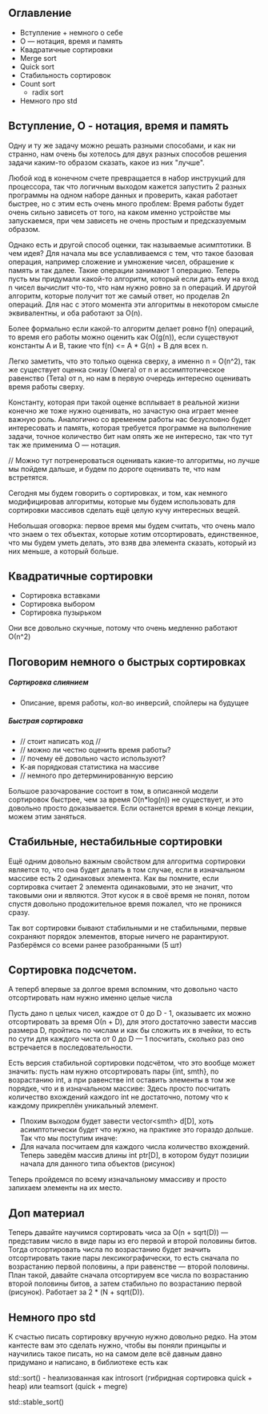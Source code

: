 ## Оглавление
- Вступление + немного о себе 
- O — нотация, время и память
- Квадратичные сортировки
- Merge sort
- Quick sort
- Стабильность сортировок
- Count sort
	- radix sort
- Немного про std

## Вступление, О - нотация, время и память
Одну и ту же задачу можно решать разными способами, и как ни странно, нам очень бы хотелось для двух разных способов решения задачи каким-то образом сказать, какое из них "лучше".

Любой код в конечном счете превращается в набор инструкций для процессора, так что логичным выходом кажется запустить 2 разных программы на одном наборе данных и проверить, какая работает быстрее, но с этим есть очень много проблем: Время работы будет очень сильно зависеть от того, на каком именно устройстве мы запускаемся, при чем зависеть не очень простым и предсказуемым образом.

Однако есть и другой способ оценки, так называемые асимптотики. В чем идея? Для начала мы все уславливаемся с тем, что такое базовая операция, например сложение и умножение чисел, обрашение к память и так далее. Такие операции занимают 1 операцию.
Теперь пусть мы придумали какой-то алгоритм, который если дать ему на вход n чисел вычислит что-то, что нам нужно ровно за n операций. И другой алгоритм, которые получит тот же самый ответ, но проделав 2n операций. Для нас с этого момента эти алгоритмы в некотором смысле эквивалентны, и оба работают за O(n).
	
Более формально если какой-то алгоритм делает ровно f(n) операций, то время его работы можно оценить как O(g(n)), если существуют константы A и B, такие что f(n) <= A * G(n) + B для всех n.
	
Легко заметить, что это только оценка сверху, а именно n = O(n^2), так же существует оценка снизу (Омега) от n и ассимптотическое равенство (Тета) от n, но нам в первую очередь интересно оценивать время работы сверху.
	
Константу, которая при такой оценке всплывает в реальной жизни конечно же тоже нужно оценивать, но зачастую она играет менее важную роль.
Аналогично со временем работы нас безусловно будет интересовать и память, которая требуется программе на выполнение задачи, точное количество бит нам опять же не интересно, так что тут так же применима O — нотация.
	
// Можно тут потренероваться оценивать какие-то алгоритмы, но лучше мы пойдем дальше, и будем по дороге оценивать те, что нам встретятся.


Сегодня мы будем говорить о сортировках, и том, как немного модифицировав алгоритмы, которые мы будем использовать для сортировки массивов сделать ещё целую кучу интересных вещей.

Небольшая оговорка: первое время мы будем считать, что очень мало что знаем о тех объектах, которые хотим отсортировать, единственное, что мы будем уметь делать, это взяв два элемента сказать, который из них меньше, а который больше.

## Квадратичные сортировки
- Сортировка вставками
- Сортировка выбором
- Сортировка пузырьком

Они все довольно скучные, потому что очень медленно работают О(n^2)

## Поговорим немного о быстрых сортировках
##### Сортировка слиянием
- Описание, время работы, кол-во инверсий, спойлеры на будущее
##### Быстрая сортировка
- // стоит написать код //
- // можно ли честно оценить время работы?
- // почему её довольно часто используют?
- К-ая порядковая статистика на массиве
- // немного про детерминированную версию

Большое разочарование состоит в том, в описанной модели сортировок быстрее, чем за время O(n\*log(n)) не существует, и это довольно просто доказывается. Если останется время в конце лекции, можем этим заняться.

## Стабильные, нестабильные сортировки
Ещё одним довольно важным свойством для алгоритма сортировки является то, что она будет делать в том случае, если в изначальном массиве есть 2 одинаковых элемента. Как вы помните, если сортировка считает 2 элемента одинаковыми, это не значит, что таковыми они и являются. Этот кусок я в своё время не понял, потом спустя довольно продожительное время пожалел, что не проникся сразу.

Так вот сортировки бывают стабильными и не стабильными, первые сохраняют порядок элементов, вторые ничего не рарантируют.
	Разберёмся со всеми ранее разобранными (5 шт)


## Сортировка подсчетом.
А теперб впервые за долгое время вспомним, что довольно часто отсортировать нам нужно именно целые числа

Пусть дано n целых чисел, каждое от 0 до D - 1, оказываетс их можно отсортировать за время О(n + D), для этого достаточно завести массив размера D, пройтись по числам и как бы сложить их в ячейки, то есть по сути для каждого чиста от 0 до D — 1 посчитать, сколько раз оно встречается в последовательности.

Есть версия стабильной сортировки подсчётом, что это вообще может значить: пусть нам нужно отсортировать пары {int, smth}, по возрастанию int, а при равенстве int оставить элементы в том же порядке, что и в изначальном массиве: Здесь просто посчитать количество вхождений каждого int не достаточно, потому что к каждому прикреплён уникальный элемент.

- Плохим выходом будет завести vector\<smth\> d[D], хоть асимптотически будет что нужно, на практике это гораздо дольше. Так что мы поступим иначе:
- Для начала посчитаем для каждого числа количество вхождений. Теперь заведём массив длины int ptr[D], в котором будут позиции начала для данного типа объектов (рисунок)

Теперь пройдемся по всему изначальному ммассиву и просто запихаем элементы на их место. 


## Доп материал

Теперь давайте научимся сортировать чиса за O(n + sqrt(D)) — представим число в виде пары из его первой и второй половины битов. Тогда отсортировать числа по возрастанию будет значить отсортировать такие пары лексикографически, то есть сначала по возрастанию первой половины, а при равенстве — второй половины. План такой, давайте сначала отсортируем все числа по возрастанию второй половины битов, а затем стабильно по возрастанию первой (рисунок). Работает за 2 * (N + sqrt(D)).

## Немного про std
К счастью писать сортировку вручную нужно довольно редко. На этом кантесте вам это сделать нужно, чтобы вы поняли принцыпы и научились такое писать, но на самом деле всё давным давно придумано и написано, в библиотеке есть как 

std::sort() - hеализованная как introsort (гибридная сортировка quick + heap) или teamsort (quick + megre)

std::stable_sort()












